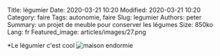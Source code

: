 Title: légumier
Date: 2020-03-21 10:20
Modified: 2020-03-21 10:20
Category: faire
Tags: autonomie, faire
Slug: legumier
Authors: peter
Summary: un projet de meuble pour conserver les légumes
Size: 850ko
Lang: fr
Featured_image: articles/images/27.png

*Le légumier c'est cool
![maison endormie]({static}/articles/images/27.png)